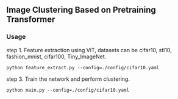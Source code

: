 ## Image Clustering Based on Pretraining Transformer

### Usage

step 1. Feature extraction using ViT, datasets can be cifar10, stl10, fashion_mnist, cifar100, Tiny_ImageNet.

```
python feature_extract.py --config=./config/cifar10.yaml
```

step 3. Train the network and perform clustering.
```
python main.py --config=./config/cifar10.yaml
```